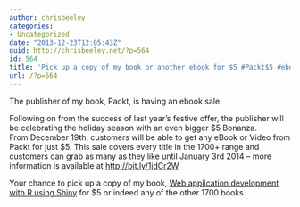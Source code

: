 ```yaml
---
author: chrisbeeley
categories:
- Uncategorized
date: "2013-12-23T12:05:43Z"
guid: http://chrisbeeley.net/?p=564
id: 564
title: 'Pick up a copy of my book or another ebook for $5 #Packt$5 #ebookbonanza'
url: /?p=564
---
```


The publisher of my book, Packt, is having an ebook sale:

Following on from the success of last year’s festive offer, the publisher will be celebrating the holiday season with an even bigger $5 Bonanza.  
From December 19th, customers will be able to get any eBook or Video from Packt for just $5. This sale covers every title in the 1700+ range and customers can grab as many as they like until January 3rd 2014 – more information is available at <http://bit.ly/1jdCr2W>

Your chance to pick up a copy of my book, [Web application development with R using Shiny](http://www.packtpub.com/web-application-development-with-r-using-shiny/book) for $5 or indeed any of the other 1700 books.